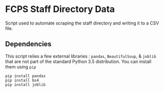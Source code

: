 # FCPS Staff Directory Data
Script used to automate scraping the staff directory and writing it to a CSV file.

## Dependencies
This script relies a few external libraries : `pandas`, `BeautifulSoup`, & `joblib` that are not part of the standard Python 3.5 distribution.  You can install them using `pip`

```
pip install pandas
pip install bs4
pip install joblib
```



